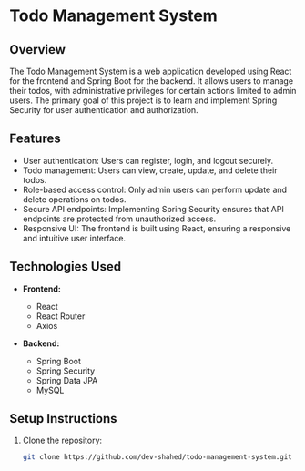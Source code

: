 # Todo Management System

## Overview
The Todo Management System is a web application developed using React for the frontend and Spring Boot for the backend. It allows users to manage their todos, with administrative privileges for certain actions limited to admin users. The primary goal of this project is to learn and implement Spring Security for user authentication and authorization.

## Features
- User authentication: Users can register, login, and logout securely.
- Todo management: Users can view, create, update, and delete their todos.
- Role-based access control: Only admin users can perform update and delete operations on todos.
- Secure API endpoints: Implementing Spring Security ensures that API endpoints are protected from unauthorized access.
- Responsive UI: The frontend is built using React, ensuring a responsive and intuitive user interface.

## Technologies Used
- **Frontend:**
  - React
  - React Router
  - Axios
  
- **Backend:**
  - Spring Boot
  - Spring Security
  - Spring Data JPA
  - MySQL 


## Setup Instructions
1. Clone the repository:
   ```bash
   git clone https://github.com/dev-shahed/todo-management-system.git

